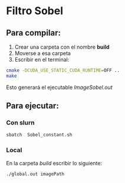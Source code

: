 # Filtro Sobel

## Para compilar:

1. Crear una carpeta con el nombre __build__
2. Moverse a esa carpeta
3. Escribir en el terminal:

```bash
cmake -DCUDA_USE_STATIC_CUDA_RUNTIME=OFF ..
make
```

Esto generará el ejecutable _ImageSobel.out_

## Para ejecutar:

### Con slurn

```bash
sbatch  Sobel_constant.sh
```

### Local
En la carpeta _build_ escribir lo siguiente:

```bash
./global.out imagePath
```
